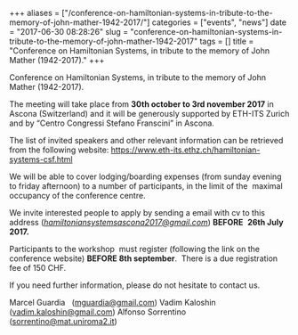+++
aliases = ["/conference-on-hamiltonian-systems-in-tribute-to-the-memory-of-john-mather-1942-2017/"]
categories = ["events", "news"]
date = "2017-06-30 08:28:26"
slug = "conference-on-hamiltonian-systems-in-tribute-to-the-memory-of-john-mather-1942-2017"
tags = []
title = "Conference on Hamiltonian Systems, in tribute to the memory of John Mather (1942-2017)."
+++

Conference on Hamiltonian Systems, in tribute to the memory of John
Mather (1942-2017).

The meeting will take place from **30th october to 3rd november 2017** in Ascona
(Switzerland) and it will be generously supported by ETH-ITS Zurich and
by “Centro Congressi Stefano Franscini” in Ascona.

The list of invited speakers and other relevant information can be
retrieved from the following
website: <https://www.eth-its.ethz.ch/hamiltonian-systems-csf.html>

We will be able to cover lodging/boarding expenses (from sunday evening to friday afternoon) to a
number of participants, in the limit of the  maximal occupancy of the
conference centre.

We invite interested people to apply by sending a email with cv to
this address (*[hamiltoniansystemsascona2017@gmail.com](mailto:hamiltoniansystemsascona2017@gmail.com)*) **BEFORE**
 **26th July
2017.**

Participants to the workshop  must register (following the link on the
conference website) **BEFORE 8th
september**.  There is a due registration fee of 150
CHF.

If you need further information, please do not hesitate to contact us.

Marcel Guardia   ([mguardia@gmail.com](mailto:mguardia@gmail.com)) Vadim Kaloshin  
([vadim.kaloshin@gmail.com](mailto:vadim.kaloshin@gmail.com)) Alfonso Sorrentino
([sorrentino@mat.uniroma2.it](mailto:sorrentino@mat.uniroma2.it))


